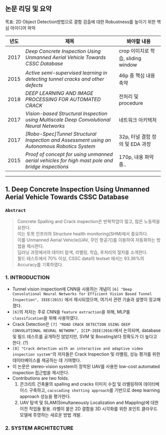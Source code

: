 ## 논문 리딩 및 요약
목표: 2D Object Detection방법으로 결함 검출에 대한 Robustness를 높이기 위한 핵심 아이디어 파악


|년도|제목|봐야할 내용|
|------|---|---|
|2017|*Deep Concrete Inspection Using Unmanned Aerial Vehicle Towards CSSC Database*|crop 이미지로 학습, sliding window|
|2015|*Active semi-supervised learning in detecting tunnel cracks and other defects*|46p 중 핵심 내용 축약|
|2018|*DEEP LEARNING AND IMAGE PROCESSING FOR AUTOMATED CRACK*|전처리 및 procedure|
|2017|*Vision-based Structural Inspection using  Multiscale Deep Convolutional Neural Networks*|네트워크 아키텍처|
|2017|*[Robo-Spec]Tunnel Structural Inspection and Assessment using an Autonomous Robotics System*|32p, 터널 결함 정의 및 EDA 과정|
|2015|*Proof of concept for using unmanned aerial vehicles for high mast pole and bridge inspections*|170p, 내용 파악중..|

---

## 1. Deep Concrete Inspection Using Unmanned Aerial Vehicle Towards CSSC Database

### `Abstract`
> Concrete Spalling and Crack inspection은 반복작업이 많고, 많은 노동력을 요한다.  
> 이는 토목 인프라의 Structure health monitoring(SHM)에서 중요하다.  
> 이를 Unmanned Aerial Vehicle(UAV, 무인 항공기)를 이용하여 자동화하는 방법을 제시한다.  
> 딥러닝 과정에서의 데이터 탐색, 라벨링, 학습, 후처리의 절차를 소개한다.  
> 필드 테스트에서 70% 이상, CSSC data의 testset 에서는 93.36%의 Accuracy를 기록하였다.

### 1. INTRODUCTION

- Tunnel vision inspection에 CNN을 사용하는 개념이 `[6] "Deep Convolutional Neural Networks for Efficient Vision Based Tunnel Inspection", IEEE(2015)` 에서 제시되었으며, 여기서 관련 기술과 설명이 정교해졌다.  
- `[6]`의 저자는 주로 CNN을 `feature extraction`을 위해, MLP를 `classification`을 위해 사용하였다.  
- Crack Detection은 `[7] "ROAD CRACK DETECTION USING DEEP CONVOLUTIONAL NEURAL NETWORK", ICIP-IEEE(2016)`에서 논의되며, database 및 필드 테스트를 공개하진 않았지만, SVM 및 Boosting보다 정확도가 더 높다고 한다. (?)
- `[8] "Crack detection with an interactive and adaptive video inspection system"`의 저자들은 Crack Inspection 및 라벨링, 성능 평가를 위한 데이터베이스를 제공하는 데 기여했다.
- 이 논문은 stereo-vision system이 장착된 UAV를 사용한 low-cost automated inspection 접근법을 제시한다.
- Contributions are two folds.  
  1. 콘크리트 건축물의 spalling and cracks 이미지 수집 및 라벨링하여 데이터베이스 구축하고, `cacscading shotting approach`를 기반으로 deep learning approach 성능을 평가한다.
  2. UAV 탐색 및 SLAM(Simultaneously Localization and Mappling)에 대한 이전 작업들 활용. 라벨이 붙은 2D 결함을 3D 시각화를 위한 포인트 클라우드 모델에 투영하는 새로운 방법 개발.

### 2. SYSTEM ARCHITECTURE


